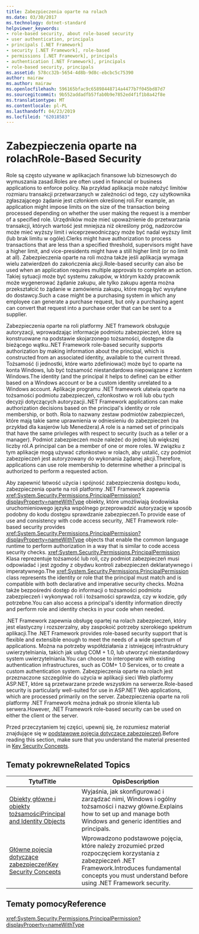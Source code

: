 ```yaml
---
title: Zabezpieczenia oparte na rolach
ms.date: 03/30/2017
ms.technology: dotnet-standard
helpviewer_keywords:
- role-based security, about role-based security
- user authentication, principals
- principals [.NET Framework]
- security [.NET Framework], role-based
- permissions [.NET Framework], principals
- authentication [.NET Framework], principals
- role-based security, principals
ms.assetid: 578cc32b-5654-4d8b-9d8c-ebcbc5c75390
author: mairaw
ms.author: mairaw
ms.openlocfilehash: 596165bfac9c65898448714a4477b7f045bd87d7
ms.sourcegitcommit: 9b552addadfb57fab0b9e7852ed4f1f1b8a42f8e
ms.translationtype: MT
ms.contentlocale: pl-PL
ms.lasthandoff: 04/23/2019
ms.locfileid: "62018583"
---
```

# <a name="role-based-security"></a><span data-ttu-id="fa6ba-102">Zabezpieczenia oparte na rolach</span><span class="sxs-lookup"><span data-stu-id="fa6ba-102">Role-Based Security</span></span>
<span data-ttu-id="fa6ba-103">Role są często używane w aplikacjach finansowe lub biznesowych do wymuszania zasad.</span><span class="sxs-lookup"><span data-stu-id="fa6ba-103">Roles are often used in financial or business applications to enforce policy.</span></span> <span data-ttu-id="fa6ba-104">Na przykład aplikacja może nałożyć limitów rozmiaru transakcji przetwarzanych w zależności od tego, czy użytkownika zgłaszającego żądanie jest członkiem określonej roli.</span><span class="sxs-lookup"><span data-stu-id="fa6ba-104">For example, an application might impose limits on the size of the transaction being processed depending on whether the user making the request is a member of a specified role.</span></span> <span data-ttu-id="fa6ba-105">Urzędników może mieć upoważnienie do przetwarzania transakcji, których wartość jest mniejsza niż określony próg, nadzorców może mieć wyższy limit i wiceprzewodniczący może być nadal wyższy limit (lub brak limitu w ogóle).</span><span class="sxs-lookup"><span data-stu-id="fa6ba-105">Clerks might have authorization to process transactions that are less than a specified threshold, supervisors might have a higher limit, and vice-presidents might have a still higher limit (or no limit at all).</span></span> <span data-ttu-id="fa6ba-106">Zabezpieczenia oparte na roli można także jeśli aplikacja wymaga wielu zatwierdzeń do zakończenia akcji.</span><span class="sxs-lookup"><span data-stu-id="fa6ba-106">Role-based security can also be used when an application requires multiple approvals to complete an action.</span></span> <span data-ttu-id="fa6ba-107">Takiej sytuacji może być systemu zakupów, w którym każdy pracownik może wygenerować żądanie zakupu, ale tylko zakupu agenta można przekształcić to żądanie w zamówienia zakupu, które mogą być wysyłane do dostawcy.</span><span class="sxs-lookup"><span data-stu-id="fa6ba-107">Such a case might be a purchasing system in which any employee can generate a purchase request, but only a purchasing agent can convert that request into a purchase order that can be sent to a supplier.</span></span>  
  
 <span data-ttu-id="fa6ba-108">Zabezpieczenia oparte na roli platformy .NET framework obsługuje autoryzacji, wprowadzając informacje podmiotu zabezpieczeń, które są konstruowane na podstawie skojarzonego tożsamości, dostępne dla bieżącego wątku.</span><span class="sxs-lookup"><span data-stu-id="fa6ba-108">.NET Framework role-based security supports authorization by making information about the principal, which is constructed from an associated identity, available to the current thread.</span></span> <span data-ttu-id="fa6ba-109">Tożsamość (i jednostki, które warto zdefiniować) może być to oparte na konta Windows, lub być tożsamość niestandardowa niepowiązane z kontem Windows.</span><span class="sxs-lookup"><span data-stu-id="fa6ba-109">The identity (and the principal it helps to define) can be either based on a Windows account or be a custom identity unrelated to a Windows account.</span></span> <span data-ttu-id="fa6ba-110">Aplikacje programu .NET framework ułatwia oparte na tożsamości podmiotu zabezpieczeń, członkostwo w roli lub obu tych decyzji dotyczących autoryzacji.</span><span class="sxs-lookup"><span data-stu-id="fa6ba-110">.NET Framework applications can make authorization decisions based on the principal's identity or role membership, or both.</span></span> <span data-ttu-id="fa6ba-111">Rola to nazwany zestaw podmiotów zabezpieczeń, które mają takie same uprawnienia w odniesieniu do zabezpieczeń (na przykład dla kasjerów lub Menedżera).</span><span class="sxs-lookup"><span data-stu-id="fa6ba-111">A role is a named set of principals that have the same privileges with respect to security (such as a teller or a manager).</span></span> <span data-ttu-id="fa6ba-112">Podmiot zabezpieczeń może należeć do jednej lub większej liczby ról.</span><span class="sxs-lookup"><span data-stu-id="fa6ba-112">A principal can be a member of one or more roles.</span></span> <span data-ttu-id="fa6ba-113">W związku z tym aplikacje mogą używać członkostwo w rolach, aby ustalić, czy podmiot zabezpieczeń jest autoryzowany do wykonania żądanej akcji.</span><span class="sxs-lookup"><span data-stu-id="fa6ba-113">Therefore, applications can use role membership to determine whether a principal is authorized to perform a requested action.</span></span>  
  
 <span data-ttu-id="fa6ba-114">Aby zapewnić łatwość użycia i spójność zabezpieczenia dostępu kodu, zabezpieczenia oparte na roli platformy .NET Framework zapewnia <xref:System.Security.Permissions.PrincipalPermission?displayProperty=nameWithType> obiekty, które umożliwiają środowiska uruchomieniowego języka wspólnego przeprowadzić autoryzację w sposób podobny do kodu dostępu sprawdzanie zabezpieczeń.</span><span class="sxs-lookup"><span data-stu-id="fa6ba-114">To provide ease of use and consistency with code access security, .NET Framework role-based security provides <xref:System.Security.Permissions.PrincipalPermission?displayProperty=nameWithType> objects that enable the common language runtime to perform authorization in a way that is similar to code access security checks.</span></span> <span data-ttu-id="fa6ba-115"><xref:System.Security.Permissions.PrincipalPermission> Klasa reprezentuje tożsamość lub roli, czy podmiot zabezpieczeń musi odpowiadać i jest zgodny z obydwu kontroli zabezpieczeń deklaratywnego i imperatywnego.</span><span class="sxs-lookup"><span data-stu-id="fa6ba-115">The <xref:System.Security.Permissions.PrincipalPermission> class represents the identity or role that the principal must match and is compatible with both declarative and imperative security checks.</span></span> <span data-ttu-id="fa6ba-116">Można także bezpośredni dostęp do informacji o tożsamości podmiotu zabezpieczeń i wykonywać roli i tożsamości sprawdza, czy w kodzie, gdy potrzebne.</span><span class="sxs-lookup"><span data-stu-id="fa6ba-116">You can also access a principal's identity information directly and perform role and identity checks in your code when needed.</span></span>  
  
 <span data-ttu-id="fa6ba-117">.NET Framework zapewnia obsługę opartej na rolach zabezpieczeń, który jest elastyczny i rozszerzalny, aby zaspokoić potrzeby szerokiego spektrum aplikacji.</span><span class="sxs-lookup"><span data-stu-id="fa6ba-117">The .NET Framework provides role-based security support that is flexible and extensible enough to meet the needs of a wide spectrum of applications.</span></span> <span data-ttu-id="fa6ba-118">Można na potrzeby współdziałania z istniejącej infrastruktury uwierzytelniania, takich jak usług COM + 1.0, lub utworzyć niestandardowy system uwierzytelniania.</span><span class="sxs-lookup"><span data-stu-id="fa6ba-118">You can choose to interoperate with existing authentication infrastructures, such as COM+ 1.0 Services, or to create a custom authentication system.</span></span> <span data-ttu-id="fa6ba-119">Zabezpieczenia oparte na rolach jest przeznaczone szczególnie do użycia w aplikacji sieci Web platformy ASP.NET, które są przetwarzane przede wszystkim na serwerze.</span><span class="sxs-lookup"><span data-stu-id="fa6ba-119">Role-based security is particularly well-suited for use in ASP.NET Web applications, which are processed primarily on the server.</span></span> <span data-ttu-id="fa6ba-120">Zabezpieczenia oparte na roli platformy .NET Framework można jednak po stronie klienta lub serwera.</span><span class="sxs-lookup"><span data-stu-id="fa6ba-120">However, .NET Framework role-based security can be used on either the client or the server.</span></span>  
  
 <span data-ttu-id="fa6ba-121">Przed przeczytaniem tej części, upewnij się, że rozumiesz materiał znajdujące się w [podstawowe pojęcia dotyczące zabezpieczeń](../../../docs/standard/security/key-security-concepts.md).</span><span class="sxs-lookup"><span data-stu-id="fa6ba-121">Before reading this section, make sure that you understand the material presented in [Key Security Concepts](../../../docs/standard/security/key-security-concepts.md).</span></span>  
  
## <a name="related-topics"></a><span data-ttu-id="fa6ba-122">Tematy pokrewne</span><span class="sxs-lookup"><span data-stu-id="fa6ba-122">Related Topics</span></span>  
  
|<span data-ttu-id="fa6ba-123">Tytuł</span><span class="sxs-lookup"><span data-stu-id="fa6ba-123">Title</span></span>|<span data-ttu-id="fa6ba-124">Opis</span><span class="sxs-lookup"><span data-stu-id="fa6ba-124">Description</span></span>|  
|-----------|-----------------|  
|[<span data-ttu-id="fa6ba-125">Obiekty główne i obiekty tożsamości</span><span class="sxs-lookup"><span data-stu-id="fa6ba-125">Principal and Identity Objects</span></span>](../../../docs/standard/security/principal-and-identity-objects.md)|<span data-ttu-id="fa6ba-126">Wyjaśnia, jak skonfigurować i zarządzać nimi, Windows i ogólny tożsamości i nazwy główne.</span><span class="sxs-lookup"><span data-stu-id="fa6ba-126">Explains how to set up and manage both Windows and generic identities and principals.</span></span>|  
|[<span data-ttu-id="fa6ba-127">Główne pojęcia dotyczące zabezpieczeń</span><span class="sxs-lookup"><span data-stu-id="fa6ba-127">Key Security Concepts</span></span>](../../../docs/standard/security/key-security-concepts.md)|<span data-ttu-id="fa6ba-128">Wprowadzono podstawowe pojęcia, które należy zrozumieć przed rozpoczęciem korzystania z zabezpieczeń .NET Framework.</span><span class="sxs-lookup"><span data-stu-id="fa6ba-128">Introduces fundamental concepts you must understand before using .NET Framework security.</span></span>|  
  
## <a name="reference"></a><span data-ttu-id="fa6ba-129">Tematy pomocy</span><span class="sxs-lookup"><span data-stu-id="fa6ba-129">Reference</span></span>  
 <xref:System.Security.Permissions.PrincipalPermission?displayProperty=nameWithType>
